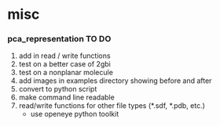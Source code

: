 # misc

### pca_representation TO DO
1. add in read / write functions
2. test on a better case of 2gbi
3. test on a nonplanar molecule
4. add images in examples directory showing before and after
5. convert to python script
6. make command line readable
7. read/write functions for other file types (\*.sdf, \*.pdb, etc.)
   * use openeye python toolkit
